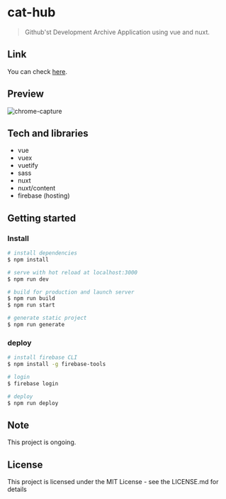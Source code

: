 # cat-hub

> Github'st Development Archive Application using vue and nuxt.

## Link

You can check [here](https://morethanmin.web.app).

## Preview

![chrome-capture](https://user-images.githubusercontent.com/72514247/137414803-e815d51a-f778-40bf-87eb-7f7094602f07.gif)

## Tech and libraries

- vue
- vuex
- vuetify
- sass
- nuxt
- nuxt/content
- firebase (hosting)

## Getting started

### Install

```bash
# install dependencies
$ npm install

# serve with hot reload at localhost:3000
$ npm run dev

# build for production and launch server
$ npm run build
$ npm run start

# generate static project
$ npm run generate
```

### deploy

```bash
# install firebase CLI
$ npm install -g firebase-tools

# login
$ firebase login

# deploy
$ npm run deploy

```

## Note

This project is ongoing.

## License

This project is licensed under the MIT License - see the LICENSE.md for details

